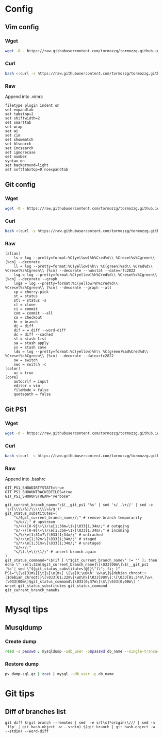 # Config

## Vim config

### Wget

```bash
wget -O - https://raw.githubusercontent.com/tormozzg/tormozzg.github.io/master/vim_config.sh | bash
```

### Curl
```bash
bash <(curl -s https://raw.githubusercontent.com/tormozzg/tormozzg.github.io/master/vim_config.sh)

```

### Raw 

Append into .vimrc 

```
filetype plugin indent on
set expandtab
set tabstop=2
set shiftwidth=2
set smarttab
set wrap
set ai
set cin 
set showmatch
set hlsearch
set incsearch
set ignorecase
set number
syntax on
set background=light
set softtabstop=0 noexpandtab
```


## Git config

### Wget

```bash
wget -O - https://raw.githubusercontent.com/tormozzg/tormozzg.github.io/master/git_config.sh | bash
```

### Curl
```bash
bash <(curl -s https://raw.githubusercontent.com/tormozzg/tormozzg.github.io/master/git_config.sh)

```

### Raw

```
[alias]
    ls = log --pretty=format:%C(yellow)%h%Cred%d\\ %Creset%s%Cgreen\\ [%cn] --decorate
    ll = log --pretty=format:%C(yellow)%h\\ %C(green)%ad\\ %Cred%d\\ %Creset%s%Cgreen\\ [%cn] --decorate --numstat --date=rfc2822
    lsg = log --pretty=format:%C(yellow)%h%Cred%d\\ %Creset%s%Cgreen\\ [%cn] --decorate --graph
    lsga = log --pretty=format:%C(yellow)%h%Cred%d\\ %Creset%s%Cgreen\\ [%cn] --decorate --graph --all
    cp = cherry-pick
    st = status
    stl = status -s
    cl = clone
    ci = commit
    com = commit --all
    co = checkout
    br = branch
    di = diff
    dif = = diff --word-diff
    dc = diff --cached
    sl = stash list
    sa = stash apply
    ss = stash save
    lds = log --pretty=format:%C(yellow)%h\\ %C(green)%ad%Cred%d\\ %Creset%s%Cgreen\\ [%cn] --decorate --date=rfc2822
    sw = switch
    swc = switch -c
[color]
    ui = true
[core]
    autocrlf = input
    editor = vim 
    fileMode = false
    quotepath = false
```

## Git PS1

### Wget

```bash
wget -O - https://raw.githubusercontent.com/tormozzg/tormozzg.github.io/master/git_ps1.sh | bash
```

### Curl
```bash
bash <(curl -s https://raw.githubusercontent.com/tormozzg/tormozzg.github.io/master/git_ps1.sh)

```

### Raw

Append into .bashrc 
```
GIT_PS1_SHOWDIRTYSTATE=true
GIT_PS1_SHOWUNTRACKEDFILES=true
GIT_PS1_SHOWUPSTREAM="verbose"

git_current_branch_name="\$(__git_ps1 '%s' | sed 's/ .\+//' | sed -e 's/[\\\\/&]/\\\\\\\\&/g')"
git_status_substitutes=(
    "s/$git_current_branch_name//;" # remove branch temporarily
    "s/u//;" # upstream
    "s/+\([0-9]\+\)/\e[1;36m▴\1\[\033[1;34m/;" # outgoing
    "s/-\([0-9]\+\)/\e[1;35m▾\1\[\033[1;34m/;" # incoming
    "s/%/\e[1;31m?\[\033[1;34m/;" # untracked
    "s/+/\e[1;32m✓\[\033[1;34m/;" # staged
    "s/*/\e[1;31m✕\[\033[1;34m/;" # unstaged
    "s/=//;"
    "s/\(.\+\)/\1/;" # insert branch again
)
git_status_command="\$(if [ \"$git_current_branch_name\" != '' ]; then echo \" \e[1;32m[$git_current_branch_name]\[\033[00m\]\$(__git_ps1 '%s'| sed \"${git_status_substitutes[@]}\")\"; fi; )"
PS1="\[\e[31m\][\t]\[\e[m\] \[\e]0;\u@\h: \w\a\]${debian_chroot:+($debian_chroot)}\[\033[01;32m\]\u@\h\[\033[00m\]:\[\033[01;34m\]\w\[\033[00m\]$git_status_command\[\033[0;37m\]\$\[\033[0;00m\] "
unset git_status_substitutes git_status_command git_current_branch_namehs
```

# Mysql tips

## Musqldump

### Create dump

```bash 
read -s passwd ; mysqldump -udb_user -p$passwd db_name --single-transaction |pv -bat |gzip > dump.$(date +'%d.%m.%Y').sql.gz
```

### Restore dump

```bash
pv dump.sql.gz | zcat | mysql -udb_user -p db_name
```


# Git tips

## Diff of branches list

`git diff $(git branch --remotes | sed  -e s/[\s]*origin\\/// | sed -n '1!p' | git hash-object -w --stdin) $(git branch | git hash-object -w --stdin) --word-diff`
